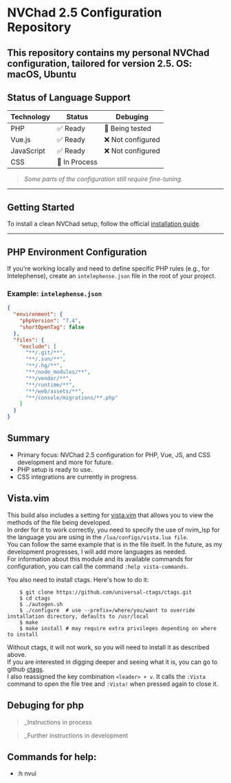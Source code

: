 #  NVChad 2.5 Configuration Repository

This repository contains my personal NVChad configuration, tailored for version **2.5**.
OS: macOS, Ubuntu
---

##  Status of Language Support

| Technology | Status        | Debuging          |
|------------|---------------|-------------------|
| PHP        | ✅ Ready      | 🔎 Being tested   |
| Vue.js     | ✅ Ready      | ❌ Not configured | 
| JavaScript | ✅ Ready      | ❌ Not configured |
| CSS        | 🚧 In Process |                   |

> _Some parts of the configuration still require fine-tuning._

---

##  Getting Started

To install a clean NVChad setup, follow the official [installation guide](https://nvchad.com/docs/quickstart/install).

---

##  PHP Environment Configuration

If you're working locally and need to define specific PHP rules (e.g., for Intelephense), create an `intelephense.json` file in the root of your project.

###  Example: `intelephense.json`

```json
{
  "environment": {
    "phpVersion": "7.4",
    "shortOpenTag": false
  },
  "files": {
    "exclude": [
      "**/.git/**",
      "**/.svn/**",
      "**/.hg/**",
      "**/node_modules/**",
      "**/vendor/**",
      "**/runtime/**",
      "**/web/assets/**",
      "**/console/migrations/**.php"
    ]
  }
}
```
##  Summary
- Primary focus: NVChad 2.5 configuration for PHP, Vue, JS, and CSS development and more for future.
- PHP setup is ready to use.
- CSS integrations are currently in progress.

## Vista.vim
This build also includes a setting for [vista.vim](https://github.com/liuchengxu/vista.vim) that allows you to view the methods of the file being developed.  
In order for it to work correctly, you need to specify the use of nvim_lsp for the language you are using in the ```/lua/configs/vista.lua file```.  
You can follow the same example that is in the file itself. In the future, as my development progresses, I will add more languages as needed.  
For information about this module and its available commands for configuration, you can call the command ```:help vista-commands```.  

You also need to install ctags.
Here's how to do it:

```
    $ git clone https://github.com/universal-ctags/ctags.git
    $ cd ctags
    $ ./autogen.sh
    $ ./configure  # use --prefix=/where/you/want to override installation directory, defaults to /usr/local
    $ make
    $ make install # may require extra privileges depending on where to install
```

Without ctags, it will not work, so you will need to install it as described above.  
If you are interested in digging deeper and seeing what it is, you can go to github [ctags](https://github.com/universal-ctags/ctags/).  
I also reassigned the key combination ```<leader> + v```.
It calls the ```:Vista``` command to open the file tree and ```:Vista!``` when pressed again to close it.

## Debuging for php
>_Instructions in process

>_Further instructions in development

## Commands for help: 
- :h nvui

